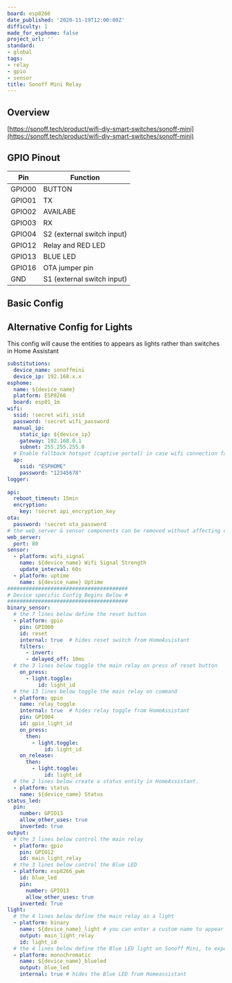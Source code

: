 ```yaml
---
board: esp8266
date_published: '2020-11-19T12:00:00Z'
difficulty: 1
made_for_esphome: false
project_url: ''
standard:
- global
tags:
- relay
- gpio
- sensor
title: Sonoff Mini Relay
---
```


## Overview

[https://sonoff.tech/product/wifi-diy-smart-switches/sonoff-mini](https://sonoff.tech/product/wifi-diy-smart-switches/sonoff-mini)

## GPIO Pinout

| Pin    | Function                   |
|--------|----------------------------|
| GPIO00 | BUTTON                     |
| GPIO01 | TX                         |
| GPIO02 | AVAILABE                   |
| GPIO03 | RX                         |
| GPIO04 | S2 (external switch input) |
| GPIO12 | Relay and RED LED          |
| GPIO13 | BLUE LED                   |
| GPIO16 | OTA jumper pin             |
| GND    | S1 (external switch input) |

## Basic Config

## Alternative Config for Lights

This config will cause the entities to appears as lights rather than switches in Home Assistant
```yaml
substitutions:
  device_name: sonoffmini
  device_ip: 192.168.x.x
esphome:
  name: ${device_name}
  platform: ESP8266
  board: esp01_1m
wifi:
  ssid: !secret wifi_ssid
  password: !secret wifi_password
  manual_ip:
    static_ip: ${device_ip}
    gateway: 192.168.0.1
    subnet: 255.255.255.0
  # Enable fallback hotspot (captive portal) in case wifi connection fails
  ap:
    ssid: "ESPHOME"
    password: "12345678"
logger:
  
api:
  reboot_timeout: 15min
  encryption:
    key: !secret api_encryption_key
ota:
  password: !secret ota_password
# the web_server & sensor components can be removed without affecting core functionaility.
web_server:
  port: 80
sensor:
  - platform: wifi_signal
    name: ${device_name} Wifi Signal Strength
    update_interval: 60s
  - platform: uptime
    name: ${device_name} Uptime
#######################################
# Device specific Config Begins Below #
#######################################
binary_sensor:
  # the 7 lines below define the reset button
  - platform: gpio
    pin: GPIO00
    id: reset
    internal: true  # hides reset switch from HomeAssistant
    filters:
      - invert:
      - delayed_off: 10ms
  # the 3 lines below toggle the main relay on press of reset button
    on_press:
      - light.toggle:
          id: light_id
  # the 13 lines below toggle the main relay on command
  - platform: gpio
    name: relay_toggle
    internal: true  # hides relay toggle from HomeAssistant
    pin: GPIO04
    id: gpio_light_id
    on_press:
      then:
        - light.toggle:
            id: light_id
    on_release:
      then:
        - light.toggle:
            id: light_id
  # the 2 lines below create a status entity in HomeAssistant.
  - platform: status
    name: ${device_name} Status
status_led:
  pin:
    number: GPIO13
    allow_other_uses: true
    inverted: true
output:
  # the 3 lines below control the main relay
  - platform: gpio
    pin: GPIO12
    id: main_light_relay  
  # the 3 lines below control the Blue LED
  - platform: esp8266_pwm
    id: blue_led
    pin:
      number: GPIO13
      allow_other_uses: true
    inverted: True
light:
  # the 4 lines below define the main relay as a light
  - platform: binary
    name: ${device_name}_light # you can enter a custom name to appear in HomeAsistant here.
    output: main_light_relay  
    id: light_id
  # the 4 lines below define the Blue LED light on Sonoff Mini, to expose in HomeAssistant remove line "internal: true"
  - platform: monochromatic
    name: ${device_name}_blueled
    output: blue_led
    internal: true # hides the Blue LED from Homeassistant
 ```